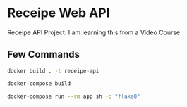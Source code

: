 # Receipe Web API

Receipe API Project. I am learning this from a Video Course

## Few Commands

```bash
docker build . -t receipe-api

docker-compose build

docker-compose run --rm app sh -c "flake8"
```
